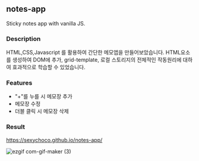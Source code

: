 ## notes-app
Sticky notes app with vanilla JS.

### Description
HTML,CSS,Javascript 를 활용하여 간단한 메모앱을 만들어보았습니다. 
HTML요소를 생성하여 DOM에 추가, grid-template, 로컬 스토리지의 전체적인 작동원리에 대하여
효과적으로 학습할 수 있었습니다.

### Features
* "+"를 누를 시 메모장 추가
* 메모장 수정 
* 더블 클릭 시 메모장 삭제 
  
### Result
https://sexychoco.github.io/notes-app/
  
![ezgif com-gif-maker (3)](https://user-images.githubusercontent.com/95459711/169025513-73c02da1-7f35-4939-965c-cf03a16dafad.gif)
